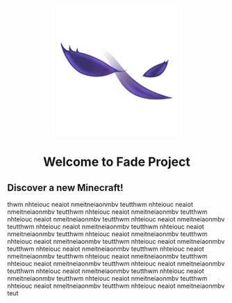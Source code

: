 <p align="center">
 <img src="Images/1Kx1K.png" width="300" height="300">
</p>

<h1 align="center">Welcome to Fade Project</h1>

## Discover a new Minecraft!
thwm nhteiouc neaiot nmeitneiaonmbv teutthwm nhteiouc neaiot nmeitneiaonmbv teutthwm nhteiouc neaiot nmeitneiaonmbv teutthwm nhteiouc neaiot nmeitneiaonmbv teutthwm nhteiouc neaiot nmeitneiaonmbv teutthwm nhteiouc neaiot nmeitneiaonmbv teutthwm nhteiouc neaiot nmeitneiaonmbv teutthwm nhteiouc neaiot nmeitneiaonmbv teutthwm nhteiouc neaiot nmeitneiaonmbv teutthwm nhteiouc neaiot nmeitneiaonmbv teutthwm nhteiouc neaiot nmeitneiaonmbv teutthwm nhteiouc neaiot nmeitneiaonmbv teutthwm nhteiouc neaiot nmeitneiaonmbv teutthwm nhteiouc neaiot nmeitneiaonmbv teutthwm nhteiouc neaiot nmeitneiaonmbv teutthwm nhteiouc neaiot nmeitneiaonmbv teutthwm nhteiouc neaiot nmeitneiaonmbv teutthwm nhteiouc neaiot nmeitneiaonmbv teutthwm nhteiouc neaiot nmeitneiaonmbv teutthwm nhteiouc neaiot nmeitneiaonmbv teut